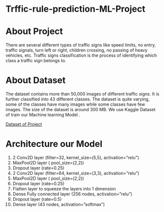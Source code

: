 # Trffic-rule-prediction-ML-Project

# About Project

There are several different types of traffic signs like speed limits, no entry, traffic signals, turn left or right, children crossing, no passing of heavy vehicles, etc. Traffic signs classification is the process of identifying which class a traffic sign belongs to.

# About Dataset 

The dataset contains more than 50,000 images of different traffic signs. It is further classified into 43 different classes. The dataset is quite varying, some of the classes have many images while some classes have few images. The size of the dataset is around 300 MB. 
We use Kaggle Dataset of train our Machine learning Model . 

[Dataset of Project](https://www.kaggle.com/datasets/meowmeowmeowmeowmeow/gtsrb-german-traffic-sign)

# Architecture our Model 

1. 2 Conv2D layer (filter=32, kernel_size=(5,5), activation=”relu”)<br/>
2. MaxPool2D layer ( pool_size=(2,2))<br/>
3. Dropout layer (rate=0.25)<br/>
4. 2 Conv2D layer (filter=64, kernel_size=(3,3), activation=”relu”)<br/>
5. MaxPool2D layer ( pool_size=(2,2))<br/>
6. Dropout layer (rate=0.25)<br/>
7. Flatten layer to squeeze the layers into 1 dimension <br/>
8. Dense Fully connected layer (256 nodes, activation=”relu”) <br/>
9. Dropout layer (rate=0.5)<br/>
10. Dense layer (43 nodes, activation=”softmax”) <br/>

